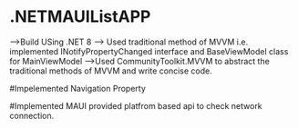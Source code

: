 # .NETMAUIListAPP
-->Build USing .NET 8
--> Used traditional method of MVVM i.e. implemented INotifyPropertyChanged interface and BaseViewModel class for MainViewModel
-->Used CommunityToolkit.MVVM to abstract the traditional methods of MVVM and write concise code.

#Impelemented Navigation Property

#Implemented MAUI provided platfrom based api to check network connection.
